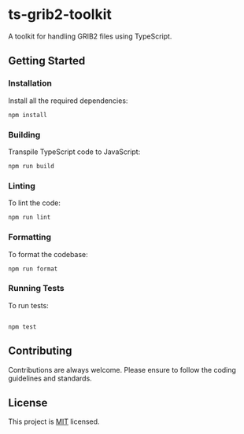# ts-grib2-toolkit

A toolkit for handling GRIB2 files using TypeScript.

## Getting Started

### Installation

Install all the required dependencies:

```
npm install
```

### Building

Transpile TypeScript code to JavaScript:

```
npm run build
```

### Linting

To lint the code:

```
npm run lint
```

### Formatting

To format the codebase:

```
npm run format

```

### Running Tests

To run tests:

```

npm test

```

## Contributing

Contributions are always welcome. Please ensure to follow the coding guidelines and standards.

## License

This project is [MIT](LICENSE) licensed.
